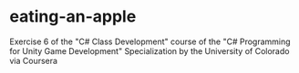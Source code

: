 # eating-an-apple
Exercise 6 of the "C# Class Development" course of the "C# Programming for Unity Game Development" Specialization by the University of Colorado via Coursera
